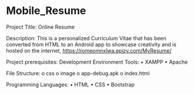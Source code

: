 # Mobile_Resume

Project Title: Online Resume

Description:
This is a personalized Curriculum Vitae that has been converted from HTML to an Android app to showcase creativity and is hosted on the internet, https://romeomnxlwa.epizy.com/MyResume/


Project prerequisites:
Development Environment Tools:
•	XAMPP
•	Apache

File Structure:
o	css
o	image
o	app-debug.apk
o	index.html

Programming Languages:
•	HTML
•	CSS
•	Bootstrap
